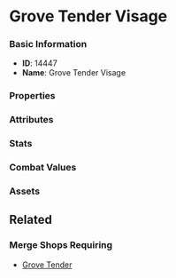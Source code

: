 # Grove Tender Visage

<no description available>

### Basic Information

- **ID**: 14447
- **Name**: Grove Tender Visage

### Properties


### Attributes


### Stats


### Combat Values


### Assets


## Related

### Merge Shops Requiring

- [Grove Tender](../merge-shops/239-grove-tender.md)

